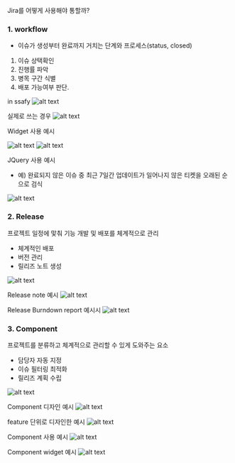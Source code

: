 Jira를 어떻게 사용해야 통할까?

### 1. workflow 
- 이슈가 생성부터 완료까지 거치는 단계와 프로세스(status, closed)
1. 이슈 상택확인
2. 진행률 파악
3. 병목 구간 식별
4. 배포 가능여부 판단.

in ssafy
![alt text](image.png)

실제로 쓰는 경우
![alt text](image-1.png)

Widget 사용 예시

![alt text](image-2.png)
![alt text](image-3.png)


JQuery 사용 예시
- 예) 완료되지 않은 이슈 중 최근 7일간 업데이트가 일어나지 않은 티켓을 오래된 순으로 검식

![alt text](image-4.png)


### 2. Release
프로젝트 일정에 맟춰 기능 개발 및 배포를 체계적으로 관리
- 체계적인 배포
- 버전 관리
- 릴리즈 노트 생성

![alt text](image-5.png)

Release note 예시
![alt text](image-6.png)

Release Burndown report 예시시
![alt text](image-7.png)

### 3. Component
프로젝트를 분류하고 체계적으로 관리할 수 있게 도와주는 요소
- 담당자 자동 지정
- 이슈 필터링 최적화
- 릴리즈 계획 수립 

![alt text](image-8.png)

Component 디자인 예시
![alt text](image-9.png)

feature 단위로 디자인한 예시
![alt text](image-10.png)

Component 사용 예시
![alt text](image-11.png)

Component widget 예시
![alt text](image-12.png)